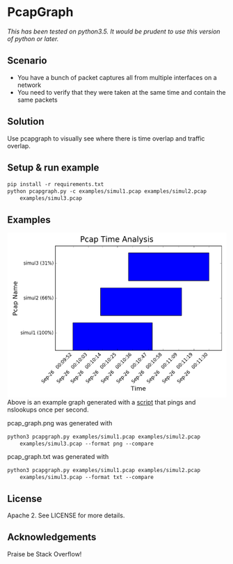 # PcapGraph
*This has been tested on python3.5. It would be prudent to use this version 
of python or later.*
## Scenario
* You have a bunch of packet captures all from multiple interfaces on a 
network
* You need to verify that they were taken at the same time and contain the 
same packets 
 
## Solution
Use pcapgraph to visually see where there is time overlap and traffic overlap.

## Setup & run example

    pip install -r requirements.txt
    python pcapgraph.py -c examples/simul1.pcap examples/simul2.pcap 
        examples/simul3.pcap

## Examples
![Alt text](/examples/pcap_graph.png?raw=true "An example graph.")
Above is an example graph generated with a 
[script](/examples/generate_example_pcaps.py) that pings and nslookups once 
per second. 

pcap_graph.png was generated with 

    python3 pcapgraph.py examples/simul1.pcap examples/simul2.pcap 
        examples/simul3.pcap --format png --compare

pcap_graph.txt was generated with 

    python3 pcapgraph.py examples/simul1.pcap examples/simul2.pcap 
        examples/simul3.pcap --format txt --compare

## License
Apache 2. See LICENSE for more details.

## Acknowledgements
Praise be Stack Overflow!